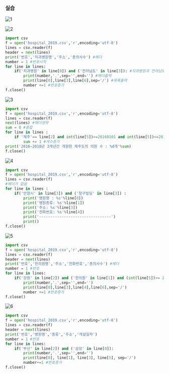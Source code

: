 ### 실습

![1](https://user-images.githubusercontent.com/81155572/167564960-20747e2f-c352-4c7c-8f18-7fec093bf63a.PNG)

![2](https://user-images.githubusercontent.com/81155572/167564963-51b2ccca-f39f-421e-b1a0-497ccfaf25aa.PNG)

```python
import csv
f = open('hospital_2019.csv','r',encoding='utf-8') 
lines = csv.reader(f)
header = next(lines) 
print('번호','치과병원명','주소','총의사수') #헤더
number = 1 #번호시작
for line in lines:
    if('치과병원' in line[0]) and ('전라남도' in line[3]): #치과병원과 전라남도가 포함
        print(number,'.',sep='',end='') #헤더출력
        print(line[0],line[3],line[6],sep='/') #목록출력
        number +=1 #번호증가
f.close()
```
![3](https://user-images.githubusercontent.com/81155572/167564978-68ae1041-3896-4fc7-9948-be38e879df72.PNG)


```python
import csv
f = open('hospital_2019.csv','r',encoding='utf-8')
lines = csv.reader(f)
next(lines) #헤더생략
sum = 0 #총합
for line in lines :
    if '제주'== line[2] and int(line[5])>=20160101 and int(line[5])<=20181231 and '의원' == line[1]:
        sum += 1 #개수증가
print('2016~2018년 3개년간 개원한 제주도의 의원 수 : %d개'%sum)
f.close()
```

![4](https://user-images.githubusercontent.com/81155572/167564990-29d790c3-bed8-4afe-b54a-26a46aca874d.PNG)

```python
import csv
f = open('hospital_2019.csv','r',encoding='utf-8')
lines = csv.reader(f)
#헤더가 없음
for line in lines :
    if('안양시' in line[3]) and ('청구빌딩' in line[3]) :
        print('병원명 : %s'%line[0])
        print('병원종류: %s'%line[1])
        print('주소: %s'%line[3])
        print('전화번호: %s'%line[4])
        print('--------------------------------')
        print()
f.close()
```

![5](https://user-images.githubusercontent.com/81155572/167564994-08b3e710-a6bc-48a9-81be-fdcc51969886.PNG)

```python
import csv
f = open('hospital_2019.csv','r',encoding='utf-8')
lines = csv.reader(f)
header = next(lines)
print('번호','한의원명','주소','전화번호','총의사수') #헤더
number = 1 #번호
for line in lines:
    if('강원' in line[2]) and ('한의원' in line[1]) and (int(line[5])>= 20190101 and int(line[5]) <=20191231):
        print(number,'.',sep='',end='')
        print(line[0],line[3],line[4],line[6],sep='/')
        number +=1 #번호증가
f.close()
```

![6](https://user-images.githubusercontent.com/81155572/167565003-1ca87c09-4edc-4551-8211-62ee2ffac5f3.PNG)

```python
import csv
f = open('hospital_2019.csv','r',encoding='utf-8')
lines = csv.reader(f)
header = next(lines)
print('번호','병원명','종류','주소','개설일자')
number = 1 #번호
for line in lines:
    if('부산' in line[2]) and ('삼성' in line[0]):
        print(number,'.',sep='',end='')
        print(line[0], line[1], line[3], line[5], sep='/')
        number+=1 #번호증가
f.close()
```
